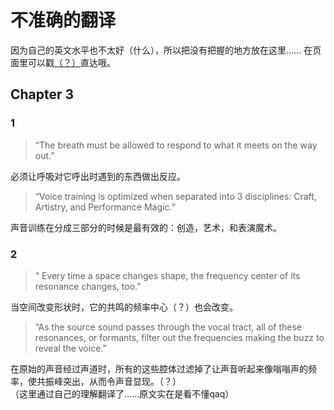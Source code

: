 # 不准确的翻译

因为自己的英文水平也不太好（什么），所以把没有把握的地方放在这里……
在页面里可以戳[（？）](issues.md#不准确的翻译)直达哦。

## Chapter 3

### 1

> “The breath must be allowed to respond to what it meets on the way out.”  

必须让呼吸对它呼出时遇到的东西做出反应。  

> “Voice training is optimized when separated into 3 disciplines: Craft, Artistry, and Performance Magic.”  

声音训练在分成三部分的时候是最有效的：创造，艺术，和表演魔术。  

### 2

> “ Every time a space changes shape, the frequency center of its resonance changes, too.”  

当空间改变形状时，它的共鸣的频率中心（？）也会改变。

> “As the source sound passes through the vocal tract, all of these resonances, or formants, filter out the frequencies making the buzz to reveal the voice.”

在原始的声音经过声道时，所有的这些腔体过滤掉了让声音听起来像嗡嗡声的频率，使共振峰突出，从而令声音显现。（？）  
（这里通过自己的理解翻译了……原文实在是看不懂qaq）